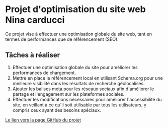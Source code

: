 # Projet d'optimisation du site web Nina carducci

Ce projet vise à effectuer une optimisation globale du site web, tant en termes de performances que de référencement (SEO).

## Tâches à réaliser

1. Effectuer une optimisation globale du site pour améliorer les performances de chargement.
2. Mettre en place le référencement local en utilisant Schema.org pour une meilleure visibilité dans les résultats de recherche géolocalisés.
3. Ajouter les balises meta pour les réseaux sociaux afin d'améliorer le partage et l'engagement sur les plateformes sociales.
4. Effectuer les modifications nécessaires pour améliorer l'accessibilité du site, en veillant à ce qu'il soit utilisable par tous les utilisateurs, y compris ceux ayant des besoins spéciaux.



[Le lien vers la page GitHub du projet](https://hiro502.github.io/projet-9-Nina-carducci/)
